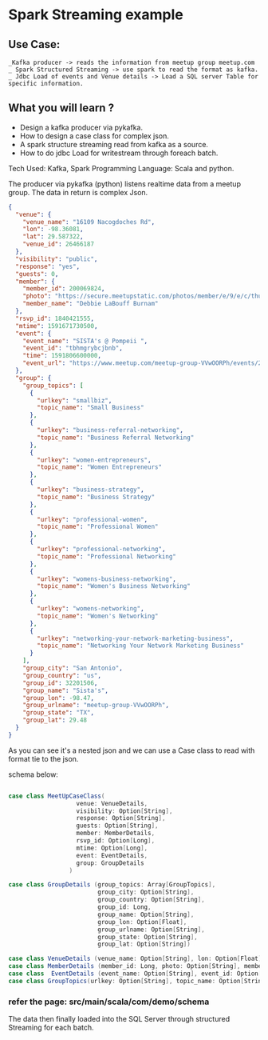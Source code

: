 # Spark Streaming example
## Use Case:
```
_Kafka producer -> reads the information from meetup group meetup.com
_ Spark Structured Streaming -> use spark to read the format as kafka.
_ Jdbc Load of events and Venue details -> Load a SQL server Table for specific information.
```
## What you will learn ?

* Design a kafka producer via pykafka.
* How to design a case class for complex json.
* A spark structure streaming read from kafka as a source.
* How to do jdbc Load for writestream  through foreach batch.

Tech Used: Kafka, Spark
Programming Language: Scala and python.


The producer via pykafka (python) listens realtime data from a meetup group.
The data in return is complex Json.

```json
{
  "venue": {
    "venue_name": "16109 Nacogdoches Rd",
    "lon": -98.36081,
    "lat": 29.587322,
    "venue_id": 26466187
  },
  "visibility": "public",
  "response": "yes",
  "guests": 0,
  "member": {
    "member_id": 200069824,
    "photo": "https://secure.meetupstatic.com/photos/member/e/9/e/c/thumb_254039884.jpeg",
    "member_name": "Debbie LaBouff Burnam"
  },
  "rsvp_id": 1840421555,
  "mtime": 1591671730500,
  "event": {
    "event_name": "SISTA's @ Pompeii ",
    "event_id": "tbhmgrybcjbnb",
    "time": 1591806600000,
    "event_url": "https://www.meetup.com/meetup-group-VVwOORPh/events/271065743/"
  },
  "group": {
    "group_topics": [
      {
        "urlkey": "smallbiz",
        "topic_name": "Small Business"
      },
      {
        "urlkey": "business-referral-networking",
        "topic_name": "Business Referral Networking"
      },
      {
        "urlkey": "women-entrepreneurs",
        "topic_name": "Women Entrepreneurs"
      },
      {
        "urlkey": "business-strategy",
        "topic_name": "Business Strategy"
      },
      {
        "urlkey": "professional-women",
        "topic_name": "Professional Women"
      },
      {
        "urlkey": "professional-networking",
        "topic_name": "Professional Networking"
      },
      {
        "urlkey": "womens-business-networking",
        "topic_name": "Women's Business Networking"
      },
      {
        "urlkey": "womens-networking",
        "topic_name": "Women's Networking"
      },
      {
        "urlkey": "networking-your-network-marketing-business",
        "topic_name": "Networking Your Network Marketing Business"
      }
    ],
    "group_city": "San Antonio",
    "group_country": "us",
    "group_id": 32201506,
    "group_name": "Sista's",
    "group_lon": -98.47,
    "group_urlname": "meetup-group-VVwOORPh",
    "group_state": "TX",
    "group_lat": 29.48
  }
}
```
As you can see it's a nested json and we can use a Case class to read  with format tie to the json.

schema below:

```scala

case class MeetUpCaseClass(
                   venue: VenueDetails,
                   visibility: Option[String],
                   response: Option[String],
                   guests: Option[String],
                   member: MemberDetails,
                   rsvp_id: Option[Long],
                   mtime: Option[Long],
                   event: EventDetails,
                   group: GroupDetails
                 )

case class GroupDetails (group_topics: Array[GroupTopics],
                         group_city: Option[String],
                         group_country: Option[String],
                         group_id: Long,
                         group_name: Option[String],
                         group_lon: Option[Float],
                         group_urlname: Option[String],
                         group_state: Option[String],
                         group_lat: Option[String])

case class VenueDetails (venue_name: Option[String], lon: Option[Float], lat: Option[Float], venue_id:Option[Long])
case class MemberDetails (member_id: Long, photo: Option[String], member_name: Option[String] )
case class  EventDetails (event_name: Option[String], event_id: Option[String], time: Long, event_url:String)
case class GroupTopics(urlkey: Option[String], topic_name: Option[String])

``` 

### refer the page: src/main/scala/com/demo/schema

The data then finally loaded into the SQL Server through structured Streaming for each batch.


